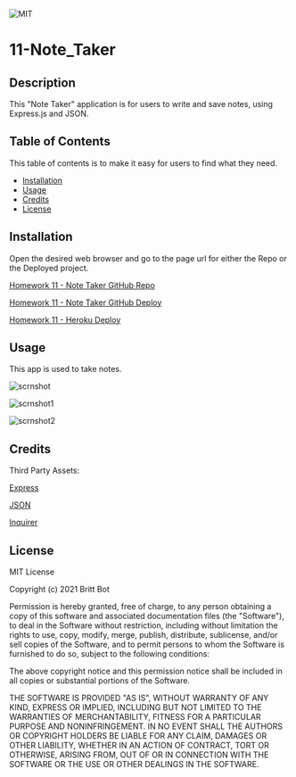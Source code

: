 ![MIT](https://img.shields.io/badge/License-MIT-yellow.svg)
# 11-Note_Taker
## Description 

This "Note Taker" application is for users to write and save notes, using Express.js and JSON.


## Table of Contents 

This table of contents is to make it easy for users to find what they need.

* [Installation](#installation)
* [Usage](#usage)
* [Credits](#credits)
* [License](#license)


## Installation

Open the desired web browser and go to the page url for either the Repo or the Deployed project.

[Homework 11 - Note Taker GitHub Repo](https://github.com/britt-bot/11-Note_Taker)

[Homework 11 - Note Taker GitHub Deploy](https://britt-bot.github.io/11-Note_Taker/)

[Homework 11 - Heroku Deploy](https://note-taker--homework-11.herokuapp.com/notes)

## Usage 

This app is used to take notes.

![scrnshot](https://user-images.githubusercontent.com/77466708/115971964-4eccbe00-a511-11eb-9a55-afce1c66efee.png)

![scrnshot1](https://user-images.githubusercontent.com/77466708/115971965-4eccbe00-a511-11eb-9855-612f75ef4c90.png)

![scrnshot2](https://user-images.githubusercontent.com/77466708/115971966-4f655480-a511-11eb-9cf6-56c7e2ef3944.png)



## Credits

Third Party Assets:

[Express](https://expressjs.com/)

[JSON](https://www.json.org/json-en.html)

[Inquirer](https://www.npmjs.com/package/inquirer)


## License

MIT License

Copyright (c) 2021 Britt Bot

Permission is hereby granted, free of charge, to any person obtaining a copy
of this software and associated documentation files (the "Software"), to deal
in the Software without restriction, including without limitation the rights
to use, copy, modify, merge, publish, distribute, sublicense, and/or sell
copies of the Software, and to permit persons to whom the Software is
furnished to do so, subject to the following conditions:

The above copyright notice and this permission notice shall be included in all
copies or substantial portions of the Software.

THE SOFTWARE IS PROVIDED "AS IS", WITHOUT WARRANTY OF ANY KIND, EXPRESS OR
IMPLIED, INCLUDING BUT NOT LIMITED TO THE WARRANTIES OF MERCHANTABILITY,
FITNESS FOR A PARTICULAR PURPOSE AND NONINFRINGEMENT. IN NO EVENT SHALL THE
AUTHORS OR COPYRIGHT HOLDERS BE LIABLE FOR ANY CLAIM, DAMAGES OR OTHER
LIABILITY, WHETHER IN AN ACTION OF CONTRACT, TORT OR OTHERWISE, ARISING FROM,
OUT OF OR IN CONNECTION WITH THE SOFTWARE OR THE USE OR OTHER DEALINGS IN THE
SOFTWARE.
